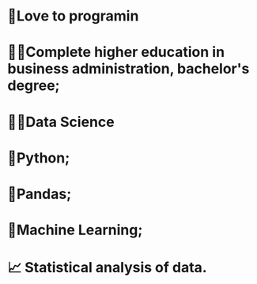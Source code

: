 # 💚Love to programin 
# 👨‍🎓Complete higher education in business administration, bachelor's degree;
# 👨‍🔬Data Science
# 🐍Python;
# 🐼Pandas;
# 🧮Machine Learning;
# 📈 Statistical analysis of data.
